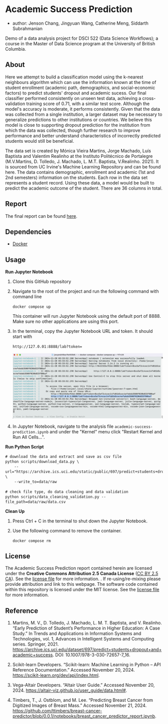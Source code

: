 # Academic Success Prediction
- author: Jenson Chang, Jingyuan Wang, Catherine Meng, Siddarth Subrahmanian

Demo of a data analysis project for DSCI 522 (Data Science Workflows); a course in the Master of Data Science program at the University of British Columbia.

## About
Here we attempt to build a classification model using the k-nearest neighbours algorithm which can use the information known at the time of student enrollment (academic path, demographics, and social-economic factors) to predict students' dropout and academic sucess. Our final classifier performed consistently on unseen test data, achieving a cross-validation training score of 0.71, with a similar test score. Although the model's accuracy is moderate, it performs consistently. Given that the data was collected from a single institution, a larger dataset may be necessary to generalize predictions to other institutions or countries. We believe this model is close to supporting dropout prediction for the institution from which the data was collected, though further research to improve performance and better understand characteristics of incorrectly predicted students would still be beneficial.

The data set is created by Mónica Vieira Martins, Jorge Machado, Luís Baptista and Valentim Realinho at the Instituto Politécnico de Portalegre (M.V.Martins, D. Tolledo, J. Machado, L. M.T. Baptista, V.Realinho. 2021). It is sourced from UC Irvine's Machine Learning Repository and can be found here. The data contains demographic, enrollment and academic (1st and 2nd semesters) information on the students. Each row in the data set represents a student record. Using these data, a model would be built to predict the academic outcome of the student. There are 36 columns in total.

## Report
The final report can be found [here](./notebook/academic-success-prediction.ipynb).

## Dependencies
- [Docker](https://www.docker.com/products/docker-desktop/)

## Usage
**Run Jupyter Notebook**

1. Clone this GitHub repository

2. Navigate to the root of the project and run the following command with command line

    `docker compose up`

    This container will run Jupyter Notebook using the default port of 8888. Make sure no other applications are using this port. 

3. In the terminal, copy the Jupyter Notebook URL and token. It should start with 

    `http://127.0.01:8888/lab?token=` 

    ![](img/jupyter-url-terminal.png)

4. In Jupyter Notebook, navigate to the analysis file `academic-success-prediction.ipynb` and under the "Kernel" menu click "Restart Kernel and Run All Cells...".

**Run Python Script**
```
# download the data and extract and save as csv file
python scripts/download_data.py \
    --url="https://archive.ics.uci.edu/static/public/697/predict+students+dropout+and+academic+success.zip" \
    --write_to=data/raw

# check file type, do data cleaning and data validation
python scripts/data_cleaning_validation.py --file_path=data/raw/data.csv
```

**Clean Up**

1. Press Ctrl + C in the terminal to shut down the Jupyter Notebook. 

2. Use the following command to remove the container. 

    `docker compose rm`

## License
The Academic Success Prediction report contained herein are licensed under the **Creative Commons Attribution 2.5 Canada License** ([CC BY 2.5 CA](https://creativecommons.org/licenses/by/2.5/ca/)). See the [license file](./LICENSE.md) for more information. . If re-using/re-mixing please provide attribution and link to this webpage. The software code contained within this repository is licensed under the MIT license. See the [license file](./LICENSE.md) for more information.

## Reference
1. Martins, M. V., D. Tolledo, J. Machado, L. M. T. Baptista, and V. Realinho. “Early Prediction of Student’s Performance in Higher Education: A Case Study.” In Trends and Applications in Information Systems and Technologies, vol. 1, Advances in Intelligent Systems and Computing series. Springer, 2021. https://archive.ics.uci.edu/dataset/697/predict+students+dropout+and+academic+success. DOI: 10.1007/978-3-030-72657-7_16.

2. Scikit-learn Developers. “Scikit-learn: Machine Learning in Python – API Reference Documentation.” Accessed November 20, 2024. https://scikit-learn.org/dev/api/index.html.

3. Vega-Altair Developers. “Altair User Guide.” Accessed November 20, 2024. https://altair-viz.github.io/user_guide/data.html#.

4. Timbers, T., J. Ostblom, and M. Lee. “Predicting Breast Cancer from Digitized Images of Breast Mass.” Accessed November 21, 2024. https://github.com/ttimbers/breast-cancer-predictor/blob/0.0.1/notebooks/breast_cancer_predictor_report.ipynb.